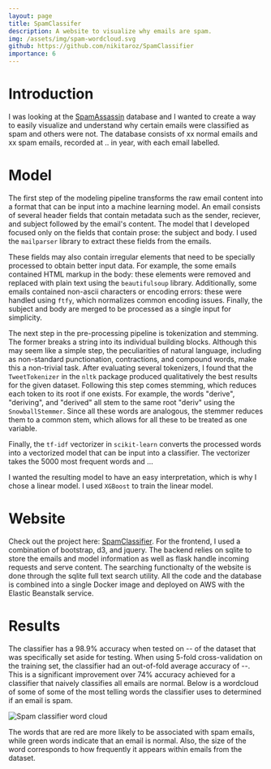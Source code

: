 ```yaml
---
layout: page
title: SpamClassifer
description: A website to visualize why emails are spam.
img: /assets/img/spam-wordcloud.svg
github: https://github.com/nikitaroz/SpamClassifier
importance: 6
---
```


# Introduction
I was looking at the [SpamAssassin](https://spamassassin.apache.org/old/publiccorpus) database and I wanted to create a way to easily visualize and understand why certain emails were classified as spam and others were not. The database consists of xx normal emails and xx spam emails, recorded at .. in year, with each email labelled.

# Model
The first step of the modeling pipeline transforms the raw email content into a format that can be input into a machine learning model. An email consists of several header fields that contain metadata such as the sender, reciever, and subject followed by the email's content. The model that I developed focused only on the fields that contain prose: the subject and body. I used the `mailparser` library to extract these fields from the emails. 

These fields may also contain irregular elements that need to be specially processed to obtain better input data. For example, the some emails contained HTML markup in the body: these elements were removed and replaced with plain text using the `beautifulsoup` library. Additionally, some emails contained non-ascii characters or encoding errors: these were handled using `ftfy`, which normalizes common encoding issues. Finally, the subject and body are merged to be processed as a single input for simplicity.

The next step in the pre-processing pipeline is tokenization and stemming. The former breaks a string into its individual building blocks. Although this may seem like a simple step, the peculiarities of natural language, including as non-standard punctionation, contractions, and compound words, make this a non-trivial task. After evaluating several tokenizers, I found that the `TweetTokenizer` in the `nltk` package produced qualitatively the best results for the given dataset. Following this step comes stemming, which reduces each token to its root if one exists. For example, the words "derive", "deriving", and "derived" all stem to the same root "deriv" using the `SnowballStemmer`. Since all these words are analogous, the stemmer reduces them to a common stem, which allows for all these to be treated as one variable. 

Finally, the `tf-idf` vectorizer in `scikit-learn` converts the processed words into a vectorized model that can be input into a classifier. The vectorizer takes the 5000 most frequent words and ... 

I wanted the resulting model to have an easy interpretation, which is why I chose a linear model. I used `XGBoost` to train the linear model. 

# Website
Check out the project here: [SpamClassifier](http://www.myspamclassifier.com). For the frontend, I used a combination of bootstrap, d3, and jquery. The backend relies on sqlite to store the emails and model information as well as flask handle incoming requests and serve content. The searching functionalty of the website is done through the sqlite full text search utility. All the code and the database is combined into a single Docker image and deployed on AWS with the Elastic Beanstalk service.

# Results
The classifier has a 98.9% accuracy when tested on -- of the dataset that was specifically set aside for testing. When using 5-fold cross-validation on the training set, the classifier had an out-of-fold average accuracy of --. This is a significant improvement over 74% accuracy achieved for a classifier that naively classifies all emails are normal. Below is a wordcloud of some of some of the most telling words the classifier uses to determined if an email is spam.

<img class="img-responsive mx-auto d-block" src="{{ '/assets/img/spam-wordcloud.svg' | absolute_url }}" alt="Spam classifier word cloud" data-zoomable>

The words that are red are more likely to be associated with spam emails, while green words indicate that an email is normal. Also, the size of the word corresponds to how frequently it appears within emails from the dataset. 